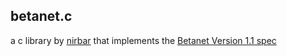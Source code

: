 ## betanet.c

a c library by [nirbar](https://nirbar.in) that implements the [Betanet Version 1.1 spec](https://github.com/ravendevteam/betanet)
